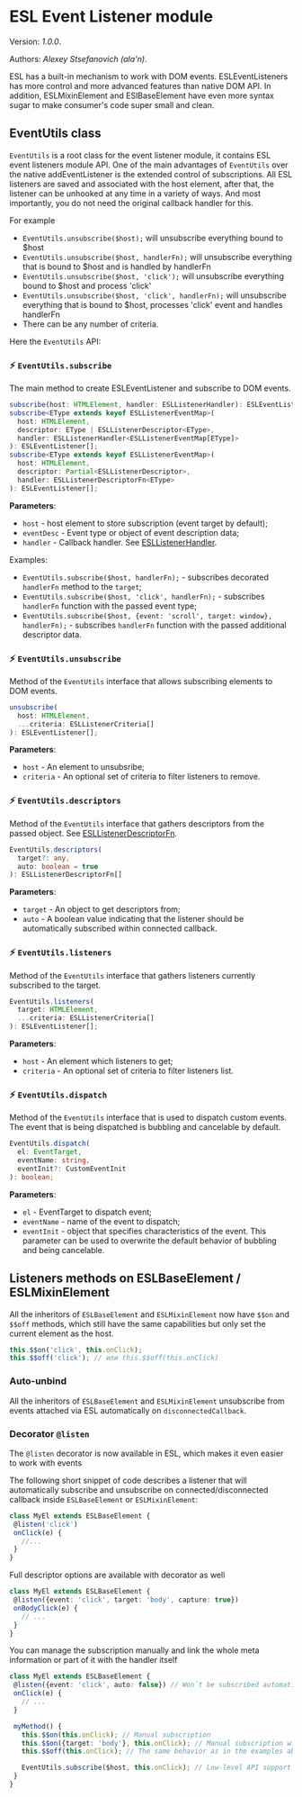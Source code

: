 # ESL Event Listener module

Version: *1.0.0*.

Authors: *Alexey Stsefanovich (ala'n)*.

<a name="intro"></a>

[//]: # (TODO)

ESL has a built-in mechanism to work with DOM events. 
ESLEventListeners has more control and more advanced features than native DOM API.
In addition, ESLMixinElement and ESlBaseElement have even more syntax sugar 
to make consumer's code super small and clean.

## EventUtils class

`EventUtils` is a root class for the event listener module, it contains ESL event listeners module API.
One of the main advantages of `EventUtils` over the native addEventListener is the extended control of subscriptions.
All ESL listeners are saved and associated with the host element, after that, 
the listener can be unhooked at any time in a variety of ways. 
And most importantly, you do not need the original callback handler for this.

For example 
- `EventUtils.unsubscribe($host);` will unsubscribe everything bound to $host
- `EventUtils.unsubscribe($host, handlerFn);` will unsubscribe everything that is bound to $host and is handled by handlerFn
- `EventUtils.unsubscribe($host, 'click');` will unsubscribe everything bound to $host and process 'click'
- `EventUtils.unsubscribe($host, 'click', handlerFn);` will unsubscribe everything that is bound to $host, processes 'click' event and handles handlerFn
- There can be any number of criteria.


Here the `EventUtils` API:

### ⚡ `EventUtils.subscribe`
The main method to create ESLEventListener and subscribe to DOM events.

```typescript
subscribe(host: HTMLElement, handler: ESLListenerHandler): ESLEventListener[];
subscribe<EType extends keyof ESLListenerEventMap>(
  host: HTMLElement,
  descriptor: EType | ESLListenerDescriptor<EType>,
  handler: ESLListenerHandler<ESLListenerEventMap[EType]>
): ESLEventListener[];
subscribe<EType extends keyof ESLListenerEventMap>(
  host: HTMLElement,
  descriptor: Partial<ESLListenerDescriptor>,
  handler: ESLListenerDescriptorFn<EType>
): ESLEventListener[];
```

**Parameters**:
- `host` - host element to store subscription (event target by default);
- `eventDesc` - Event type or object of event description data;
- `handler` - Callback handler. See [ESLListenerHandler](#listenerHandler).

Examples:
- `EventUtils.subscribe($host, handlerFn);` - 
subscribes decorated `handlerFn` method to the `target`;
- `EventUtils.subscribe($host, 'click', handlerFn);` - 
subscribes `handlerFn` function with the passed event type;
- `EventUtils.subscribe($host, {event: 'scroll', target: window}, handlerFn);` - 
subscribes `handlerFn` function with the passed additional descriptor data.


### ⚡ `EventUtils.unsubscribe`
Method of the `EventUtils` interface that allows subscribing elements to DOM events.

```typescript
unsubscribe(
  host: HTMLElement,
  ...criteria: ESLListenerCriteria[]
): ESLEventListener[];
```

**Parameters**:
- `host` - An element to unsubsribe;
- `criteria` - An optional set of criteria to filter listeners to remove.


### ⚡ `EventUtils.descriptors`
Method of the `EventUtils` interface that gathers descriptors from the passed object. See [ESLListenerDescriptorFn](#listenerDescFn).

```typescript
EventUtils.descriptors(
  target?: any, 
  auto: boolean = true
): ESLListenerDescriptorFn[]
```

**Parameters**:
- `target` - An object to get descriptors from;
- `auto` - A boolean value indicating that the listener should be automatically subscribed within connected callback.


### ⚡ `EventUtils.listeners`
Method of the `EventUtils` interface that gathers listeners currently subscribed to the target.

```typescript
EventUtils.listeners(
  target: HTMLElement,
  ...criteria: ESLListenerCriteria[]
): ESLEventListener[];
```

**Parameters**:
- `host` - An element which listeners to get;
- `criteria` - An optional set of criteria to filter listeners list.

### ⚡ `EventUtils.dispatch`

Method of the `EventUtils` interface that is used to dispatch custom events.
The event that is being dispatched is bubbling and cancelable by default.

```typescript
EventUtils.dispatch(
  el: EventTarget,
  eventName: string,
  eventInit?: CustomEventInit
): boolean;
```

**Parameters**:
- `el` - EventTarget to dispatch event;
- `eventName` - name of the event to dispatch;
- `eventInit` - object that specifies characteristics of the event.
  This parameter can be used to overwrite the default behavior of bubbling and being cancelable.


## Listeners methods on ESLBaseElement / ESLMixinElement
All the inheritors of `ESLBaseElement` and `ESLMixinElement` now have `$$on` and `$$off` methods,
which still have the same capabilities but only set the current element as the host.

```typescript
this.$$on('click', this.onClick);
this.$$off('click'); // или this.$$off(this.onClick)
```

### Auto-unbind
All the inheritors of `ESLBaseElement` and `ESLMixinElement` unsubscribe from events attached via ESL automatically 
on `disconnectedCallback`.

### Decorator `@listen`
The `@listen` decorator is now available in ESL, which makes it even easier to work with events

The following short snippet of code describes a listener that will automatically subscribe and unsubscribe 
on connected/disconnected callback inside `ESLBaseElement` or `ESLMixinElement`:
 ```typescript
class MyEl extends ESLBaseElement {
  @listen('click')
  onClick(e) { 
    //... 
  }
}
 ```

Full descriptor options are available with decorator as well
 ```typescript
class MyEl extends ESLBaseElement {
  @listen({event: 'click', target: 'body', capture: true})
  onBodyClick(e) {
    // ...
  }
}
 ```

You can manage the subscription manually and link the whole meta information or part of it with the handler itself
 ```typescript
class MyEl extends ESLBaseElement {
  @listen({event: 'click', auto: false}) // Won`t be subscribed automatically
  onClick(e) { 
    // ...
  }

  myMethod() {
    this.$$on(this.onClick); // Manual subscription
    this.$$on({target: 'body'}, this.onClick); // Manual subscription with parameters (will be merged)
    this.$$off(this.onClick); // The same behavior as in the examples above

    EventUtils.subscribe($host, this.onClick); // Low-level API support
  }
}
 ```
